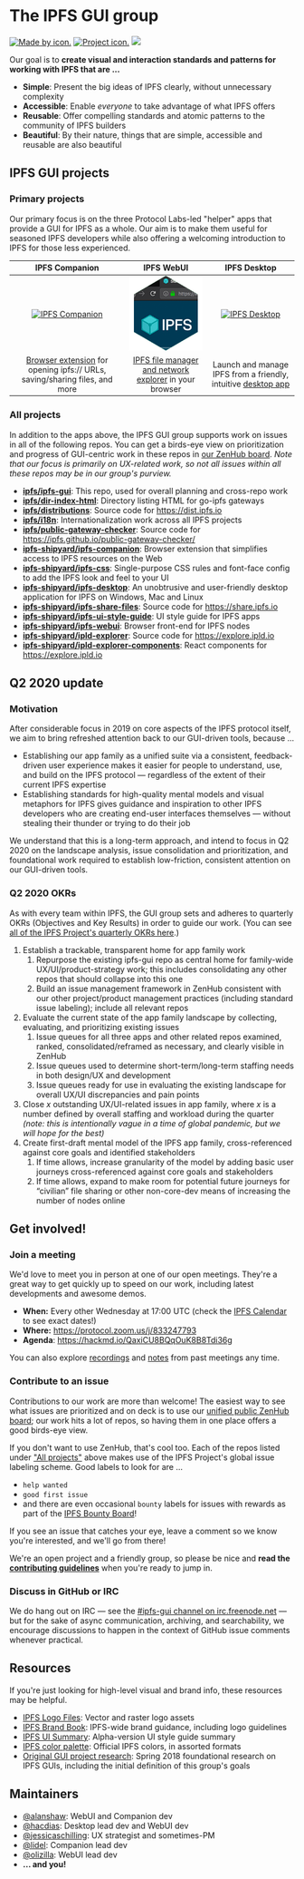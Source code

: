 # The IPFS GUI group

[![Made by icon.](https://img.shields.io/badge/made%20by-Protocol%20Labs-blue.svg?style=flat)](https://protocol.ai/)
[![Project icon.](https://img.shields.io/badge/project-IPFS-blue.svg?style=flat)](http://ipfs.io/)
<a href="https://www.irccloud.com/invite?channel=%23ipfs-gui&amp;hostname=irc.freenode.net&amp;port=6697&amp;ssl=1" target="_blank"><img src="https://img.shields.io/badge/irc-%23ipfs--gui-brightgreen.svg?style=flat"  height="20"></a>

Our goal is to **create visual and interaction standards and patterns for working with IPFS that are ...**

- **Simple**: Present the big ideas of IPFS clearly, without unnecessary complexity
- **Accessible**: Enable *everyone* to take advantage of what IPFS offers
- **Reusable**: Offer compelling standards and atomic patterns to the community of IPFS builders
- **Beautiful**: By their nature, things that are simple, accessible and reusable are also beautiful

## IPFS GUI projects

### Primary projects

Our primary focus is on the three Protocol Labs-led "helper" apps that provide a GUI for IPFS as a whole. Our aim is to make them useful for seasoned IPFS developers while also offering a welcoming introduction to IPFS for those less experienced.

| IPFS Companion | IPFS WebUI | IPFS Desktop |
|:-:|:-:|:-:|
| [<img title="IPFS Companion" src="https://ipfs.io/images/ipfs-companion-hex.png" />][IPFS Companion] | [<img title="Web UI screenshot" src="img/webui-hex.png" />][IPFS Web UI] | [<img title="IPFS Desktop" src="https://ipfs.io/images/ipfs-desktop-hex.png" />][IPFS Desktop] |
| [Browser extension](https://github.com/ipfs/ipfs-companion) for opening ipfs:// URLs, saving/sharing files, and more| [IPFS file manager and network explorer](https://github.com/ipfs-shipyard/ipfs-webui) in your browser | Launch and manage IPFS from a friendly, intuitive [desktop app](https://www.github.com/ipfs-shipyard/ipfs-desktop) |

### All projects

In addition to the apps above, the IPFS GUI group supports work on issues in all of the following repos. You can get a birds-eye view on prioritization and progress of GUI-centric work in these repos in [our ZenHub board](https://app.zenhub.com/workspaces/-ipfs-app-family-ux-5e7a3123e969e659cdebb5e6/board?repos=111841602,32695583,36580101,24483721,142161410,119716282,116711586,38799513,142181521,147528357,148369983,40225364,104770273). *Note that our focus is primarily on UX-related work, so not all issues within all these repos may be in our group's purview.*

- **[ipfs/ipfs-gui](https://www.github.com/ipfs/ipfs-gui)**: This repo, used for overall planning and cross-repo work
- **[ipfs/dir-index-html](https://www.github.com/ipfs/dir-index-html)**: Directory listing HTML for go-ipfs gateways
- **[ipfs/distributions](https://www.github.com/ipfs/distributions)**: Source code for https://dist.ipfs.io
- **[ipfs/i18n](https://www.github.com/ipfs/i18n)**: Internationalization work across all IPFS projects
- **[ipfs/public-gateway-checker](https://www.github.com/ipfs/public-gateway-checker)**: Source code for https://ipfs.github.io/public-gateway-checker/
- **[ipfs-shipyard/ipfs-companion](https://www.github.com/ipfs-shipyard/ipfs-companion)**: Browser extension that simplifies access to IPFS resources on the Web
- **[ipfs-shipyard/ipfs-css](https://www.github.com/ipfs-shipyard/ipfs-css)**: Single-purpose CSS rules and font-face config to add the IPFS look and feel to your UI
- **[ipfs-shipyard/ipfs-desktop](https://www.github.com/ipfs-shipyard/ipfs-desktop)**: An unobtrusive and user-friendly desktop application for IPFS on Windows, Mac and Linux
- **[ipfs-shipyard/ipfs-share-files](https://www.github.com/ipfs-shipyard/ipfs-share-files)**: Source code for https://share.ipfs.io
- **[ipfs-shipyard/ipfs-ui-style-guide](https://www.github.com/ipfs-shipyard/ipfs-ui-style-guide)**: UI style guide for IPFS apps
- **[ipfs-shipyard/ipfs-webui](https://www.github.com/ipfs-shipyard/ipfs-webui)**: Browser front-end for IPFS nodes
- **[ipfs-shipyard/ipld-explorer](https://www.github.com/ipfs-shipyard/ipld-explorer)**: Source code for https://explore.ipld.io
- **[ipfs-shipyard/ipld-explorer-components](https://www.github.com/ipfs-shipyard/ipld-explorer-components)**: React components for https://explore.ipld.io

## Q2 2020 update

### Motivation

After considerable focus in 2019 on core aspects of the IPFS protocol itself, we aim to bring refreshed attention back to our GUI-driven tools, because ...

- Establishing our app family as a unified suite via a consistent, feedback-driven user experience makes it easier for people to understand, use, and build on the IPFS protocol — regardless of the extent of their current IPFS expertise
- Establishing standards for high-quality mental models and visual metaphors for IPFS gives guidance and inspiration to other IPFS developers who are creating end-user interfaces themselves — without stealing their thunder or trying to do their job

We understand that this is a long-term approach, and intend to focus in Q2 2020 on the landscape analysis, issue consolidation and prioritization, and foundational work required to establish low-friction, consistent attention on our GUI-driven tools.

### Q2 2020 OKRs

As with every team within IPFS, the GUI group sets and adheres to quarterly OKRs (Objectives and Key Results) in order to guide our work. (You can see [all of the IPFS Project's quarterly OKRs here](https://docs.google.com/spreadsheets/d/1YTnvQ75v0jCuumOM9CPhx0BZHhJzZGy2u2ydU-rPh2w/edit#gid=2033312819).)

1. Establish a trackable, transparent home for app family work
    1. Repurpose the existing ipfs-gui repo as central home for family-wide UX/UI/product-strategy work; this includes consolidating any other repos that should collapse into this one
    2. Build an issue management framework in ZenHub consistent with our other project/product management practices (including standard issue labeling); include all relevant repos
2. Evaluate the current state of the app family landscape by collecting, evaluating, and prioritizing existing issues
    1. Issue queues for all three apps and other related repos examined, ranked, consolidated/reframed as necessary, and clearly visible in ZenHub
    2. Issue queues used to determine short-term/long-term staffing needs in both design/UX and development
    3. Issue queues ready for use in evaluating the existing landscape for overall UX/UI discrepancies and pain points
3. Close *x* outstanding UX/UI-related issues in app family, where *x* is a number defined by overall staffing and workload during the quarter *(note: this is intentionally vague in a time of global pandemic, but we will hope for the best)*
4. Create first-draft mental model of the IPFS app family, cross-referenced against core goals and identified stakeholders
    1. If time allows, increase granularity of the model by adding basic user journeys cross-referenced against core goals and stakeholders
    2. If time allows, expand to make room for potential future journeys for “civilian” file sharing or other non-core-dev means of increasing the number of nodes online


## Get involved!

### Join a meeting

We'd love to meet you in person at one of our open meetings. They're a great way to get quickly up to speed on our work, including latest developments and awesome demos.

- **When:** Every other Wednesday at 17:00 UTC (check the [IPFS Calendar](https://calendar.google.com/calendar/embed?src=ipfs.io_eal36ugu5e75s207gfjcu0ae84@group.calendar.google.com&ctz=UTC) to see exact dates!)
- **Where:** https://protocol.zoom.us/j/833247793
- **Agenda**: https://hackmd.io/QaxiCU8BQqOuK8B8Tdi36g

You can also explore [recordings](https://www.youtube.com/playlist?list=PLuhRWgmPaHtRIXVTy_ngBwvsXvWw10mR8) and [notes](https://github.com/ipfs/team-mgmt/tree/master/meeting-notes) from past meetings any time.

### Contribute to an issue

Contributions to our work are more than welcome! The easiest way to see what issues are prioritized and on deck is to use our [unified public ZenHub board](https://app.zenhub.com/workspaces/-ipfs-app-family-ux-5e7a3123e969e659cdebb5e6/board?repos=111841602,32695583,36580101,24483721,142161410,119716282,116711586,38799513,142181521,147528357,148369983,40225364,104770273); our work hits a lot of repos, so having them in one place offers a good birds-eye view.

If you don't want to use ZenHub, that's cool too. Each of the repos listed under ["All projects"](#all-projects) above makes use of the IPFS Project's global issue labeling scheme. Good labels to look for are ...
- `help wanted`
- `good first issue`
- and there are even occasional `bounty` labels for issues with rewards as part of the [IPFS Bounty Board](https://github.com/ipfs/devgrants/projects/1)!

If you see an issue that catches your eye, leave a comment so we know you're interested, and we'll go from there!

We're an open project and a friendly group, so please be nice and **read the [contributing guidelines](https://github.com/ipfs/community/blob/master/CONTRIBUTING_JS.md)** when you're ready to jump in.

### Discuss in GitHub or IRC

We do hang out on IRC — see the <a href="https://www.irccloud.com/invite?channel=%23ipfs-gui&amp;hostname=irc.freenode.net&amp;port=6697&amp;ssl=1"> #ipfs-gui channel on irc.freenode.net</a> — but for the sake of async communication, archiving, and searchability, we encourage discussions to happen in the context of GitHub issue comments whenever practical.

## Resources

If you're just looking for high-level visual and brand info, these resources may be helpful.

- [IPFS Logo Files](https://github.com/ipfs/logo): Vector and raster logo assets
- [IPFS Brand Book](https://github.com/ipfs-shipyard/ipfs-ui-style-guide/files/1629262/IPFS_brandbook.pdf): IPFS-wide brand guidance, including logo guidelines
- [IPFS UI Summary](img/ipfs-ui-kit.png): Alpha-version UI style guide summary
- [IPFS color palette](resources/color-palette.md): Official IPFS colors, in assorted formats
- [Original GUI project research](research): Spring 2018 foundational research on IPFS GUIs, including the initial definition of this group's goals

## Maintainers

- [@alanshaw](https://github.com/alanshaw): WebUI and Companion dev
- [@hacdias](https://github.com/hacdias): Desktop lead dev and WebUI dev
- [@jessicaschilling](https://github.com/jessicaschilling): UX strategist and sometimes-PM
- [@lidel](https://github.com/lidel): Companion lead dev
- [@olizilla](https://github.com/olizilla): WebUI lead dev
- **... and you!**




[IPFS Web UI]: https://github.com/ipfs-shipyard/ipfs-webui "Web-based IPFS file manager and network explorer"
[IPFS Desktop]: https://github.com/ipfs-shipyard/ipfs-desktop "Launch and manage IPFS from a desktop app"
[IPFS Companion]: https://github.com/ipfs/ipfs-companion "Integrate IPFS with your browser"
